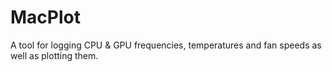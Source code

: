 # MacPlot

A tool for logging CPU & GPU frequencies, temperatures
and fan speeds as well as plotting them.
